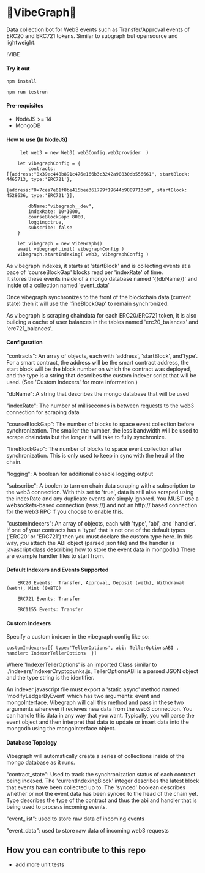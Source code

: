 # 🐸VibeGraph🐸
Data collection bot for Web3 events such as Transfer/Approval events of ERC20 and ERC721 tokens.  Similar to subgraph but opensource and lightweight.

!VIBE



#### Try it out 


    npm install

    npm run testrun 



#### Pre-requisites
 - NodeJS >= 14
 - MongoDB

#### How to use (In NodeJS) 


         let web3 = new Web3( web3Config.web3provider  )

        let vibegraphConfig = {
            contracts:[{address:"0x39ec448b891c476e166b3c3242a90830db556661", startBlock: 4465713, type:'ERC721'},
                            {address:"0x7cea7e61f8be415bee361799f19644b9889713cd", startBlock: 4528636, type:'ERC721'}],
             
            dbName:"vibegraph__dev",
            indexRate: 10*1000,
            courseBlockGap: 8000,
            logging:true,
            subscribe: false
        }

        let vibegraph = new VibeGraph()
        await vibegraph.init( vibegraphConfig )
        vibegraph.startIndexing( web3, vibegraphConfig )  


        
        
        
        
 As vibegraph indexes, it starts at 'startBlock' and is collecting events at a pace of 'courseBlockGap' blocks read per 'indexRate' of time.  
 It stores these events inside of a mongo database named '{{dbName}}' and inside of a collection named 'event_data'
 
 Once vibegraph synchronizes to the front of the blockchain data (current state) then it will use the 'fineBlockGap' to remain synchronized.  
 
 As vibegraph is scraping chaindata for each ERC20/ERC721 token, it is also building a cache of user balances in the tables named 'erc20_balances' and 'erc721_balances'. 
 
 
 #### Configuration 
 
 "contracts": An array of objects, each with 'address', 'startBlock', and'type'.  For a smart contract, the address will be the smart contract address, the start block will be the block number on which the contract was deployed, and the type is a string that describes the custom indexer script that will be used. (See 'Custom Indexers' for more information.) 
 
 "dbName": A string that describes the mongo database that will be used
 
 "indexRate": The number of milliseconds in between requests to the web3 connection for scraping data
 
 "courseBlockGap": The number of blocks to space event collection before synchronization.  The smaller the number, the less bandwidth will be used to scrape chaindata but the longer it will take to fully synchronize.
 
 "fineBlockGap": The number of blocks to space event collection after synchronization. This is only used to keep in sync with the head of the chain.  
 
 "logging": A boolean for additional console logging output
 
 "subscribe":  A boolen to turn on chain data scraping with a subscription to the web3 connection.  With this set to 'true', data is still also scraped using the indexRate and any duplicate events are simply ignored. You MUST use a websockets-based connection (wss://) and not an http:// based connection for the web3 RPC if you choose to enable this.  
 
 "customIndexers":  An array of objects, each with 'type', 'abi', and 'handler'.  If one of your contracts has a 'type' that is not one of the default types ('ERC20' or 'ERC721') then you must declare the custom type here.  In this way, you attach the ABI object (parsed json file) and the handler (a javascript class describing how to store the event data in mongodb.)  There are example handler files to start from. 
 
 #### Default Indexers and Events Supported
 
        ERC20 Events:  Transfer, Approval, Deposit (weth), Withdrawal (weth), Mint (0xBTC)
 
        ERC721 Events: Transfer
        
        ERC1155 Events: Transfer


#### Custom Indexers

Specify a custom indexer in the vibegraph config like so:

    customIndexers:[{ type:'TellerOptions', abi: TellerOptionsABI ,  handler: IndexerTellerOptions  }]

Where 'IndexerTellerOptions' is an imported Class similar to ./indexers/IndexerCryptopunks.js, TellerOptionsABI is a parsed JSON object and the type string is the identifier.  

An indexer javascript file must export a 'static async' method named 'modifyLedgerByEvent' which has two arguments: event and mongoInterface.   Vibegraph will call this method and pass in these two arguments whenever it recieves new data from the web3 connection.  You can handle this data in any way that you want.  Typically, you will parse the event object and then interpret that data to update or insert data into the mongodb using the mongoInterface object.    


#### Database Topology

Vibegraph will automatically create a series of collections inside of the mongo database as it runs.  

"contract_state": Used to track the synchronization status of each contract being indexed. The 'currentIndexingBlock' integer describes the latest block that events have been collected up to.  The 'synced' boolean describes whether or not the event data has been synced to the head of the chain yet.  Type describes the type of the contract and thus the abi and handler that is being used to process incoming events.  

"event_list": used to store raw data of incoming events 

"event_data":  used to store raw data of incoming web3 requests 

 

## How you can contribute to this repo

- add more unit tests
